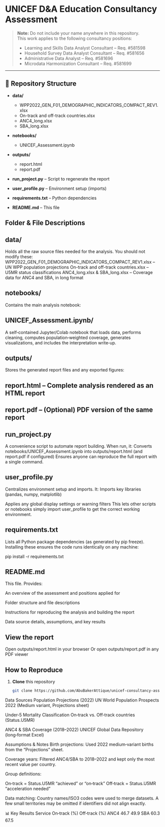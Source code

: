 # UNICEF D&A Education Consultancy Assessment

> **Note:** Do not include your name anywhere in this repository.  
> This work applies to the following consultancy positions:  
> - Learning and Skills Data Analyst Consultant – Req. #581598  
> - Household Survey Data Analyst Consultant – Req. #581656  
> - Administrative Data Analyst – Req. #581696  
> - Microdata Harmonization Consultant – Req. #581699  

---

## 📂 Repository Structure

- **data/**  
  - WPP2022_GEN_F01_DEMOGRAPHIC_INDICATORS_COMPACT_REV1.xlsx  
  - On-track and off-track countries.xlsx  
  - ANC4_long.xlsx  
  - SBA_long.xlsx  

- **notebooks/**  
  - UNICEF_Assessment.ipynb  

- **outputs/**  
  - report.html  
  - report.pdf  

- **run_project.py** – Script to regenerate the report  
- **user_profile.py** – Environment setup (imports)  
- **requirements.txt** – Python dependencies  
- **README.md** – This file

## Folder & File Descriptions
## data/
Holds all the raw source files needed for the analysis. You should not modify these:
WPP2022_GEN_F01_DEMOGRAPHIC_INDICATORS_COMPACT_REV1.xlsx – UN WPP population projections
On-track and off-track countries.xlsx – U5MR status classifications
ANC4_long.xlsx & SBA_long.xlsx – Coverage data for ANC4 and SBA, in long format

## notebooks/
Contains the main analysis notebook:

## UNICEF_Assessment.ipynb/
 A self‑contained Jupyter/Colab notebook that loads data, performs cleaning, computes population‑weighted coverage, generates visualizations, and includes the interpretation write‑up.

## outputs/
Stores the generated report files and any exported figures:

## report.html – Complete analysis rendered as an HTML report
## report.pdf – (Optional) PDF version of the same report

## run_project.py
A convenience script to automate report building. When run, it:
Converts notebooks/UNICEF_Assessment.ipynb into outputs/report.html (and report.pdf if configured)
Ensures anyone can reproduce the full report with a single command.

## user_profile.py
Centralizes environment setup and imports. It:
Imports key libraries (pandas, numpy, matplotlib)

Applies any global display settings or warning filters
This lets other scripts or notebooks simply import user_profile to get the correct working environment.

## requirements.txt
Lists all Python package dependencies (as generated by pip freeze). Installing these ensures the code runs identically on any machine:

pip install -r requirements.txt
## README.md
This file. Provides:

An overview of the assessment and positions applied for

Folder structure and file descriptions

Instructions for reproducing the analysis and building the report

Data source details, assumptions, and key results


## View the report
Open outputs/report.html in your browser
Or open outputs/report.pdf in any PDF viewer


##  How to Reproduce

1. **Clone** this repository  
   ```bash
   git clone https://github.com/AbuBakerAttique/unicef-consultancy-assessment.git


Data Sources
Population Projections (2022)
UN World Population Prospects 2022 (Medium variant, Projections sheet)

Under‑5 Mortality Classification
On‑track vs. Off‑track countries (Status.U5MR)

ANC4 & SBA Coverage (2018–2022)
UNICEF Global Data Repository (long‑format Excel)

Assumptions & Notes
Birth projections: Used 2022 medium‑variant births from the “Projections” sheet.

Coverage years: Filtered ANC4/SBA to 2018–2022 and kept only the most recent value per country.

Group definitions:

On‑track = Status.U5MR “achieved” or “on‑track”
Off‑track = Status.U5MR “acceleration needed”

Data matching: Country names/ISO3 codes were used to merge datasets. A few small territories may be omitted if identifiers did not align exactly.

📊 Key Results
Service	On‑track (%)	Off‑track (%)
ANC4	46.7	49.9
SBA	60.3	67.5
